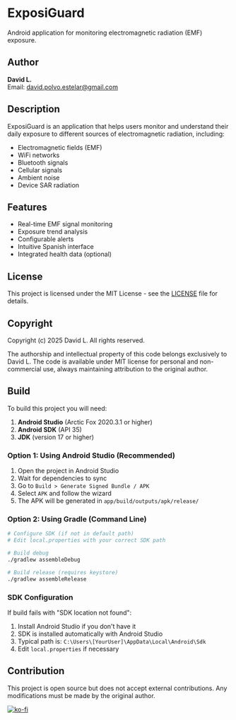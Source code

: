 # ExposiGuard

Android application for monitoring electromagnetic radiation (EMF) exposure.

## Author

**David L.**  
Email: david.polvo.estelar@gmail.com

## Description

ExposiGuard is an application that helps users monitor and understand their daily exposure to different sources of electromagnetic radiation, including:

- Electromagnetic fields (EMF)
- WiFi networks
- Bluetooth signals
- Cellular signals
- Ambient noise
- Device SAR radiation

## Features

- Real-time EMF signal monitoring
- Exposure trend analysis
- Configurable alerts
- Intuitive Spanish interface
- Integrated health data (optional)

## License

This project is licensed under the MIT License - see the [LICENSE](LICENSE) file for details.

## Copyright

Copyright (c) 2025 David L. All rights reserved.

The authorship and intellectual property of this code belongs exclusively to David L. The code is available under MIT license for personal and non-commercial use, always maintaining attribution to the original author.

## Build

To build this project you will need:

1. **Android Studio** (Arctic Fox 2020.3.1 or higher)
2. **Android SDK** (API 35)
3. **JDK** (version 17 or higher)

### Option 1: Using Android Studio (Recommended)

1. Open the project in Android Studio
2. Wait for dependencies to sync
3. Go to `Build > Generate Signed Bundle / APK`
4. Select `APK` and follow the wizard
5. The APK will be generated in `app/build/outputs/apk/release/`

### Option 2: Using Gradle (Command Line)

```bash
# Configure SDK (if not in default path)
# Edit local.properties with your correct SDK path

# Build debug
./gradlew assembleDebug

# Build release (requires keystore)
./gradlew assembleRelease
```

### SDK Configuration

If build fails with "SDK location not found":
1. Install Android Studio if you don't have it
2. SDK is installed automatically with Android Studio
3. Typical path is: `C:\Users\[YourUser]\AppData\Local\Android\Sdk`
4. Edit `local.properties` if necessary

## Contribution

This project is open source but does not accept external contributions. Any modifications must be made by the original author.

[![ko-fi](https://ko-fi.com/img/githubbutton_sm.svg)](https://ko-fi.com/Q5Q61JMR4M)